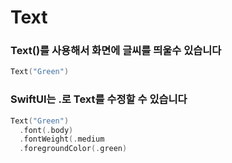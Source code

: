 # Text
### Text()를 사용해서 화면에 글씨를 띄울수 있습니다
```swift
Text("Green")
```
### SwiftUI는 .로 Text를 수정할 수 있습니다
```swift
Text("Green")
  .font(.body)
  .fontWeight(.medium
  .foregroundColor(.green)
```

